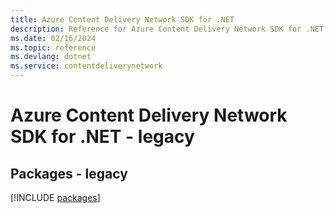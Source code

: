 ```yaml
---
title: Azure Content Delivery Network SDK for .NET
description: Reference for Azure Content Delivery Network SDK for .NET
ms.date: 02/16/2024
ms.topic: reference
ms.devlang: dotnet
ms.service: contentdeliverynetwork
---
```

# Azure Content Delivery Network SDK for .NET - legacy
## Packages - legacy
[!INCLUDE [packages](content-delivery-network-index.md)]